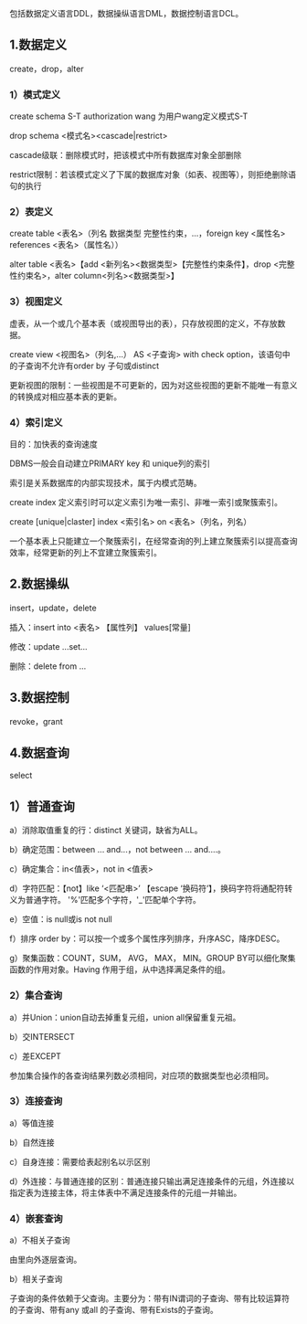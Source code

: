 包括数据定义语言DDL，数据操纵语言DML，数据控制语言DCL。

## 1.数据定义

create，drop，alter

### 1）模式定义

create schema S-T authorization wang 为用户wang定义模式S-T

drop schema &lt;模式名&gt;&lt;cascade\|restrict&gt;

cascade级联：删除模式时，把该模式中所有数据库对象全部删除

restrict限制：若该模式定义了下属的数据库对象（如表、视图等），则拒绝删除语句的执行

### 2）表定义

create table &lt;表名&gt;（列名 数据类型 完整性约束，...，foreign key &lt;属性名&gt; references &lt;表名&gt;（属性名））

alter table &lt;表名&gt;【add &lt;新列名&gt;&lt;数据类型&gt;【完整性约束条件】，drop &lt;完整性约束名&gt;，alter column&lt;列名&gt;&lt;数据类型&gt;】

### 3）视图定义

虚表，从一个或几个基本表（或视图导出的表），只存放视图的定义，不存放数据。

create view &lt;视图名&gt;（列名,...） AS &lt;子查询&gt; with check option，该语句中的子查询不允许有order by 子句或distinct

更新视图的限制：一些视图是不可更新的，因为对这些视图的更新不能唯一有意义的转换成对相应基本表的更新。

### 4）索引定义

目的：加快表的查询速度

DBMS一般会自动建立PRIMARY key 和 unique列的索引

索引是关系数据库的内部实现技术，属于内模式范畴。

create index 定义索引时可以定义索引为唯一索引、非唯一索引或聚簇索引。

create \[unique\|claster\] index &lt;索引名&gt; on &lt;表名&gt;（列名，列名）

一个基本表上只能建立一个聚簇索引，在经常查询的列上建立聚簇索引以提高查询效率，经常更新的列上不宜建立聚簇索引。

## 2.数据操纵

insert，update，delete

插入：insert into &lt;表名&gt; 【属性列】 values\[常量\]

修改：update ...set...

删除：delete from ...

## 3.数据控制

revoke，grant

## 4.数据查询

select

## 1）普通查询

a）消除取值重复的行：distinct 关键词，缺省为ALL。

b）确定范围：between ... and...，not between ... and....。

c）确定集合：in&lt;值表&gt;，not in &lt;值表&gt;

d）字符匹配：【not】like ‘&lt;匹配串&gt;’ 【escape ‘换码符’】，换码字符将通配符转义为普通字符。  '%'匹配多个字符，'\_'匹配单个字符。

e）空值：is null或is not null

f）排序 order by：可以按一个或多个属性序列排序，升序ASC，降序DESC。

g）聚集函数：COUNT，SUM， AVG， MAX， MIN。GROUP BY可以细化聚集函数的作用对象。Having 作用于组，从中选择满足条件的组。

### 2）集合查询

a）并Union：union自动去掉重复元组，union all保留重复元祖。

b）交INTERSECT

c）差EXCEPT

参加集合操作的各查询结果列数必须相同，对应项的数据类型也必须相同。

### 3）连接查询

a）等值连接

b）自然连接

c）自身连接：需要给表起别名以示区别

d）外连接：与普通连接的区别：普通连接只输出满足连接条件的元组，外连接以指定表为连接主体，将主体表中不满足连接条件的元组一并输出。

### 4）嵌套查询

a）不相关子查询

由里向外逐层查询。

b）相关子查询

子查询的条件依赖于父查询。主要分为：带有IN谓词的子查询、带有比较运算符的子查询、带有any 或all 的子查询、带有Exists的子查询。

